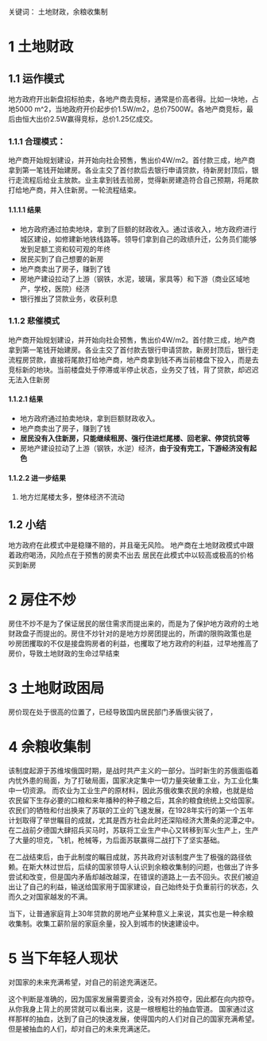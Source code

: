 关键词： 土地财政，余粮收集制

# 1 土地财政

## 1.1 运作模式

地方政府开出新盘招标拍卖，各地产商去竞标，通常是价高者得。比如一块地，占地5000 m^2，当地政府开价起步价1.5W/m2，总价7500W。各地产商竞标，最后由恒大出价2.5W赢得竞标，总价1.25亿成交。
### 1.1.1 合理模式： 
地产商开始规划建设，并开始向社会预售，售出价4W/m2。首付款三成，地产商拿到第一笔钱开始建房。各业主交了首付款后去银行申请贷款，待新房封顶后，银行走流程后给业主放款。业主拿到钱去验房，觉得新房建造符合自己预期，将尾款打给地产商，并入住新房。一轮流程结束。
#### 1.1.1.1 结果
- 地方政府通过拍卖地块，拿到了巨额的财政收入。通过该收入，地方政府进行城区建设，如修建新地铁线路等。领导们拿到自己的政绩升迁，公务员们能够发到足额工资和较可观的年终
- 居民买到了自己想要的新房
- 地产商卖出了房子，赚到了钱
- 房地产建设拉动了上游（钢铁，水泥，玻璃，家具等）和下游（商业区域地产，学校，医院）经济
- 银行推出了贷款业务，收获利息

### 1.1.2 悲催模式
地产商开始规划建设，并开始向社会预售，售出价4W/m2。首付款三成，地产商拿到第一笔钱开始建房。各业主交了首付款去银行申请贷款，新房封顶后，银行走流程房贷款，直接将尾款打给地产商，地产商拿到钱不再当前楼盘下投入，而是去竞标新的地块。当前楼盘处于停滞或半停止状态，业务交了钱，背了贷款，却迟迟无法入住新房
#### 1.1.2.1 结果
- 地方政府通过拍卖地块，拿到巨额财政收入。
- 地产商卖出了房子，赚到了钱
- **居民没有入住新房，只能继续租房、强行住进烂尾楼、回老家、停贷抗贷等** 
- 房地产建设拉动了上游（钢铁，水逆）经济，**由于没有完工，下游经济没有起色**


#### 1.1.2.2 进一步结果
1. 地方烂尾楼太多，整体经济不流动
## 1.2 小结
地方政府在此模式中是稳赚不赔的，并且毫无风险。
地产商在土地财政模式中跟着政府喝汤，风险点在于预售的房卖不出去
居民在此模式中以较高或极高的价格买到新房


# 2 房住不炒
房住不炒不是为了保证居民的居住需求而提出来的，而是为了保护地方政府的土地财政盘子而提出的。房住不炒针对的是地方炒房团提出的，所谓的限购政策也是
吵房团攫取的不仅是接盘购房者的利益，也攫取了地方政府的利益，过早地推高了房价，导致土地财政的生命过早结束




# 3 土地财政困局
房价现在处于很高的位置了，已经导致国内居民部门矛盾很尖锐了，


# 4 余粮收集制
该制度起源于苏维埃俄国时期，是战时共产主义的一部分。当时新生的苏俄面临着内忧外患的局面，为了打破局面，国家决定集中一切力量突破重工业，为工业化集中一切资源。
而农业为工业生产的原材料，因此苏俄收集农民的余粮，也就是给农民留下生存必要的口粮和来年播种的种子粮之后，其余的粮食统统上交给国家。
农民们的牺牲和付出换来了苏联的工业的飞速发展，在1928年实行的第一个五年计划取得了举世瞩目的成就，尤其是西方社会此时还深陷经济大萧条的泥潭之中。在二战前夕德国大肆招兵买马时，苏联将工业生产中心又转移到军火生产上，生产了大量的坦克，飞机，枪械等，为后面苏联赢得二战打下了坚实基础。

在二战结束后，由于此制度的瞩目成就，苏共政府对该制度产生了极强的路径依赖。在斯大林过世后，后续的国家领导人认识到余粮收集制的问题，也做出了许多尝试和改变，但是国内矛盾却越改越深，在错误的道路上一去不回头。农民们被迫出让了自己的利益，输送给国家用于国家建设，自己始终处于负重前行的状态，久而久之对国家越发的不满。

当下，让普通家庭背上30年贷款的房地产业某种意义上来说，其实也是一种余粮收集制。收集工薪阶层的家庭余量，投入到城市的快速建设中。

# 5 当下年轻人现状
对国家的未来充满希望，对自己的前途充满迷茫。

这个判断是准确的，因为国家发展需要资金，没有对外掠夺，因此都在向内掠夺。从你我身上背上的房贷就可以看出来，这是一根根粗壮的抽血管道。
国家通过这样那样的抽血，达到了自己的快速发展，使得国内的人们对自己的国家充满希望。
但是被抽血的人们，却对自己的未来充满迷茫。


